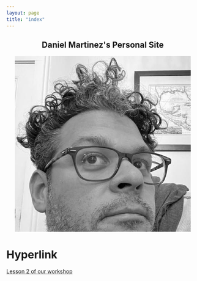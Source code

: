 ```yaml
---
layout: page
title: "index"
---
```


<h2 align="center"> Daniel Martinez's Personal Site </h2>

<p align="center">
  <img src="assets/images/profile.jpg">
</p>

# Hyperlink

[Lesson 2 of our workshop](https://scds.github.io/github-pages/lesson2.html)

